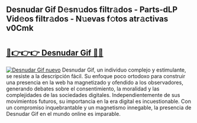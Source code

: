 ## Desnudar Gif D𝚎sn𝚞dos filtr𝚊dos - Parts-dLP Vid𝚎os filtr𝚊dos - N𝚞evas f𝚘tos atr𝚊ctivas v0Cmk

# <h2><a href="http://mb6qo5.tromn.icu/?c=Desnudar+Gif">🔗👉👉👉 Desnudar Gif 🔗🔗</a></h2>

[![Desnudar Gif nuevo](https://i.imgur.com/pEAQMta.gif)](http://mb6qo5.tromn.icu/?c=Desnudar+Gif)
Desnudar Gif, un individuo complejo y estimulante, se resiste a la descripción fácil. Su enfoque poco ortodoxo para construir una presencia en la web ha magnetizado y ofendido a los observadores, generando debates sobre el consentimiento, la moralidad y las complejidades de las sociedades digitales. Independientemente de sus movimientos futuros, su importancia en la era digital es incuestionable. Con un compromiso inquebrantable y un magnetismo innegable, la presencia de Desnudar Gif en el mundo online es imparable.
